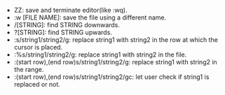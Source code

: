- ZZ: save and terminate editor(like :wq).
- :w \[FILE NAME\]: save the file using a different name.
- /\[STRING\]: find STRING downwards.
- ?\[STRING\]: find STRING upwards.
- :s/string1/string2/g: replace string1 with string2 in the row at which the cursor is placed.
- :%s/string1/string2/g: replace string1 with string2 in the file.
- :(start row),(end row)s/string1/string2/g: replace string1 with string2 in the range.
- :(start row),(end row)s/string1/string2/gc: let user check if string1 is replaced or not.